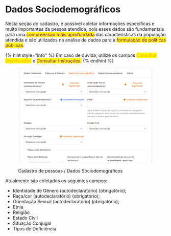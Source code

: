 # Dados Sociodemográficos

Nesta seção do cadastro, é possível coletar informações específicas e muito importantes da pessoa atendida, pois esses dados são fundamentais para uma <mark style="color:purple;">compreensão mais aprofundada</mark> das características da população atendida e são utilizados na análise de dados para a <mark style="color:purple;">formulação de políticas públicas</mark>.

{% hint style="info" %}
Em caso de dúvida, utilize os campos <mark style="color:orange;">Consultar Significados</mark> e <mark style="color:purple;">Consultar Instruções.</mark>
{% endhint %}

<figure><img src="../../.gitbook/assets/image (1) (1) (1).png" alt=""><figcaption><p>Cadastro de pessoas / Dados Sociodemográficos</p></figcaption></figure>

Atualmente são coletados os seguintes campos:

* Identidade de Gênero (autodeclaratório) (obrigatório);
* Raça/cor (autodeclaratório) (obrigatório);
* Orientação Sexual (autodeclaratório) (obrigatório);
* Etnia
* Religião
* Estado Civil
* Situação Conjugal
* Tipos de Deficiência
